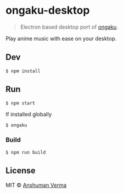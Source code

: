 # ongaku-desktop

> Electron based desktop port of [ongaku](https://github.com/Anshuman-Verma/ongaku).

Play anime music with ease on your desktop.

## Dev

```
$ npm install
```

## Run

```
$ npm start
```

If installed globally

```
$ ongaku
```

### Build

```
$ npm run build
```

## License

MIT © [Anshuman Verma](https://twitter.com/Anshumaniac12)
